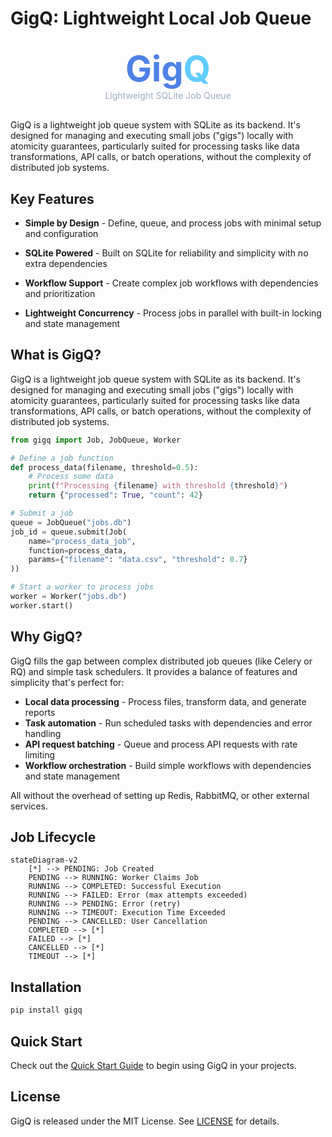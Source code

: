 # GigQ: Lightweight Local Job Queue

<div style="text-align: center; margin: 30px 0;">
  <h1 style="font-size: 3.5rem; margin: 0; padding: 0;">
    <span style="color: #4f81e6;">Gig</span><span style="color: #60cdff;">Q</span>
  </h1>
  <p style="margin: 0; padding: 0; color: #a0aec0;">Lightweight SQLite Job Queue</p>
</div>

GigQ is a lightweight job queue system with SQLite as its backend. It's designed for managing and executing small jobs ("gigs") locally with atomicity guarantees, particularly suited for processing tasks like data transformations, API calls, or batch operations, without the complexity of distributed job systems.

## Key Features

- **Simple by Design** - Define, queue, and process jobs with minimal setup and configuration

- **SQLite Powered** - Built on SQLite for reliability and simplicity with no extra dependencies

- **Workflow Support** - Create complex job workflows with dependencies and prioritization

- **Lightweight Concurrency** - Process jobs in parallel with built-in locking and state management

## What is GigQ?

GigQ is a lightweight job queue system with SQLite as its backend. It's designed for managing and executing small jobs ("gigs") locally with atomicity guarantees, particularly suited for processing tasks like data transformations, API calls, or batch operations, without the complexity of distributed job systems.

```python
from gigq import Job, JobQueue, Worker

# Define a job function
def process_data(filename, threshold=0.5):
    # Process some data
    print(f"Processing {filename} with threshold {threshold}")
    return {"processed": True, "count": 42}

# Submit a job
queue = JobQueue("jobs.db")
job_id = queue.submit(Job(
    name="process_data_job",
    function=process_data,
    params={"filename": "data.csv", "threshold": 0.7}
))

# Start a worker to process jobs
worker = Worker("jobs.db")
worker.start()
```

## Why GigQ?

GigQ fills the gap between complex distributed job queues (like Celery or RQ) and simple task schedulers. It provides a balance of features and simplicity that's perfect for:

- **Local data processing** - Process files, transform data, and generate reports
- **Task automation** - Run scheduled tasks with dependencies and error handling
- **API request batching** - Queue and process API requests with rate limiting
- **Workflow orchestration** - Build simple workflows with dependencies and state management

All without the overhead of setting up Redis, RabbitMQ, or other external services.

## Job Lifecycle

```mermaid
stateDiagram-v2
    [*] --> PENDING: Job Created
    PENDING --> RUNNING: Worker Claims Job
    RUNNING --> COMPLETED: Successful Execution
    RUNNING --> FAILED: Error (max attempts exceeded)
    RUNNING --> PENDING: Error (retry)
    RUNNING --> TIMEOUT: Execution Time Exceeded
    PENDING --> CANCELLED: User Cancellation
    COMPLETED --> [*]
    FAILED --> [*]
    CANCELLED --> [*]
    TIMEOUT --> [*]
```

## Installation

```bash
pip install gigq
```

## Quick Start

Check out the [Quick Start Guide](getting-started/quick-start.md) to begin using GigQ in your projects.

## License

GigQ is released under the MIT License. See [LICENSE](https://github.com/gigq/gigq/blob/main/LICENSE) for details.
